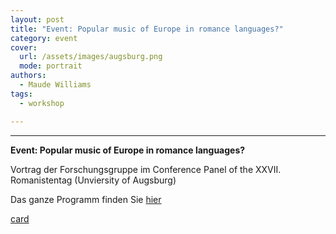 ```yaml
---
layout: post
title: "Event: Popular music of Europe in romance languages?"
category: event
cover:
  url: /assets/images/augsburg.png
  mode: portrait
authors:
  - Maude Williams
tags:
  - workshop

---
```

****

**Event: Popular music of Europe in romance languages?**

Vortrag der Forschungsgruppe im Conference Panel of the XXVII. Romanistentag (Unviersity of Augsburg)

<!-- more -->

Das ganze Programm finden Sie [hier](https://www.hsozkult.de/event/id/event-95043)

[card](flyer-augsburg)

